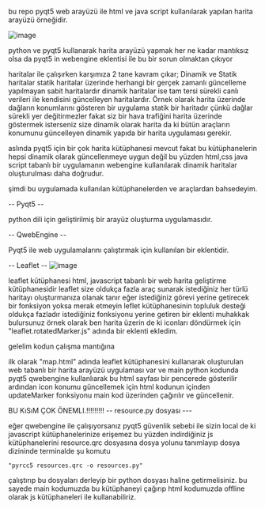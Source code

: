 bu repo pyqt5 web arayüzü ile html ve java script kullanılarak yapılan harita arayüzü örneğidir.

![image](https://github.com/furkan-hub/python-uav-map/assets/72547366/61f190d1-187d-490c-b20c-a82fc62740d6)


python ve pyqt5 kullanarak harita arayüzü yapmak her ne kadar mantıksız olsa da pyqt5 in webengine eklentisi ile bu bir sorun olmaktan çıkıyor 

haritalar ile çalışırken karşımıza 2 tane kavram çıkar; Dinamik ve Statik haritalar statik haritalar üzerinde herhangi bir gerçek zamanlı güncelleme yapılmayan sabit haritalardır dinamik haritalar ise tam tersi sürekli canlı verileri ile kendisini güncelleyen haritalardır. Örnek olarak harita üzerinde dağların konumlarını gösteren bir uygulama statik bir haritadır çünkü dağlar sürekli yer değitirmezler fakat siz bir hava trafiğini harita üzerinde göstermek isterseniz size dinamik olarak harita da ki bütün araçların konumunu güncelleyen dinamik yapıda bir harita uygulaması gerekir.

aslında pyqt5 için bir çok harita kütüphanesi mevcut fakat bu kütüphanelerin hepsi dinamik olarak güncellenmeye uygun değil
bu yüzden html,css java script tabanlı bir uygulamanın webengine kullanılarak dinamik haritalar oluşturulması daha doğrudur.

şimdi bu uygulamada kullanılan kütüphanelerden ve araçlardan bahsedeyim.

-- Pyqt5 --

python dili için geliştirilmiş bir arayüz oluşturma uygulamasıdır. 

-- QwebEngine --

Pyqt5 ile web uygulamalarını çalıştırmak için kullanılan bir eklentidir.

-- Leaflet --
![image](https://github.com/furkan-hub/python-uav-map/assets/72547366/08ff011c-2989-46db-b4ce-90ae5722bf23)


leaflet kütüphanesi html, javascript tabanlı bir web harita geliştirme kütüphanesidir leaflet size oldukça fazla araç sunarak istediğiniz her türlü haritayı oluşturmanıza olanak tanır eğer istediğiniz görevi yerine getirecek bir fonksiyon yoksa merak etmeyin leflet kütüphanesinin topluluk desteği oldukça fazladır istediğiniz fonksiyonu yerine getiren bir eklenti muhakkak bulursunuz örnek olarak ben harita üzerin de ki iconları döndürmek için "leaflet.rotatedMarker.js" adında bir eklenti ekledim.

gelelim kodun çalışma mantığına

ilk olarak "map.html" adında leaflet kütüphanesini kullanarak oluşturulan web tabanlı bir harita arayüzü uygulaması var ve main python kodunda pyqt5 qwebengine kullanlıarak bu html sayfası bir pencerede gösterilir ardından icon konumu güncellemek için html kodunun içinden updateMarker fonksiyonu main kod üzerinden çağırılır ve güncellenir.


BU KıSıM ÇOK ÖNEMLI.!!!!!!!!!
-- resource.py dosyası ---

eğer qwebengine ile çalışıyorsanız pyqt5 güvenlik sebebi ile sizin local de ki javascript kütüphanelerinize erişemez bu yüzden indirdiğiniz js kütüphanelerini resource.qrc dosyasına dosya yolunu tanımlayıp dosya dizininde terminalde şu komutu
```
"pyrcc5 resources.qrc -o resources.py"
```
çalıştırıp bu dosyaları derleyip bir python dosyası haline getirmelisiniz. bu sayede main kodumuzda bu kütüphaneyi çağırıp html kodumuzda offline olarak js kütüphaneleri ile kullanabiliriz.
